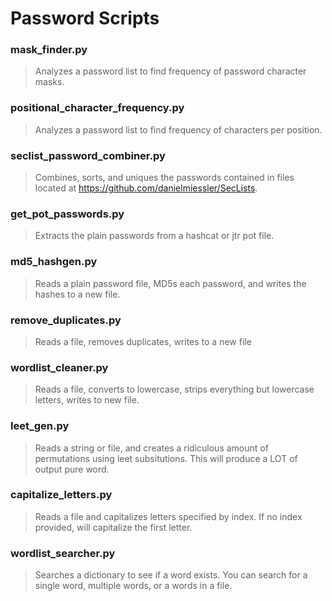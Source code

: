 # Password Scripts

### mask_finder.py
> Analyzes a password list to find frequency of password character masks.

### positional_character_frequency.py
> Analyzes a password list to find frequency of characters per position.

### seclist_password_combiner.py
> Combines, sorts, and uniques the passwords contained in files located at https://github.com/danielmiessler/SecLists.

### get_pot_passwords.py
> Extracts the plain passwords from a hashcat or jtr pot file.

### md5_hashgen.py
> Reads a plain password file, MD5s each password, and writes the hashes to a new file.

### remove_duplicates.py
> Reads a file, removes duplicates, writes to a new file

### wordlist_cleaner.py
> Reads a file, converts to lowercase, strips everything but lowercase letters, writes to new file.

### leet_gen.py
> Reads a string or file, and creates a ridiculous amount of permutations using leet subsitutions. This will produce a LOT of output pure word.

### capitalize_letters.py
> Reads a file and capitalizes letters specified by index. If no index provided, will capitalize the first letter.

### wordlist_searcher.py
> Searches a dictionary to see if a word exists. You can search for a single word, multiple words, or a words in a file.
